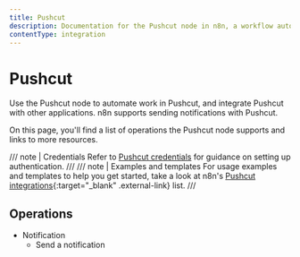 ```yaml
---
title: Pushcut
description: Documentation for the Pushcut node in n8n, a workflow automation platform. Includes details of operations and configuration, and links to examples and credentials information.
contentType: integration
---
```


# Pushcut

Use the Pushcut node to automate work in Pushcut, and integrate Pushcut with other applications. n8n supports sending notifications with Pushcut.

On this page, you'll find a list of operations the Pushcut node supports and links to more resources.

/// note | Credentials
Refer to [Pushcut credentials](/integrations/builtin/credentials/pushcut/) for guidance on setting up authentication. 
///
/// note | Examples and templates
For usage examples and templates to help you get started, take a look at n8n's [Pushcut integrations](https://n8n.io/integrations/pushcut/){:target="_blank" .external-link} list.
///

## Operations

* Notification
    * Send a notification




